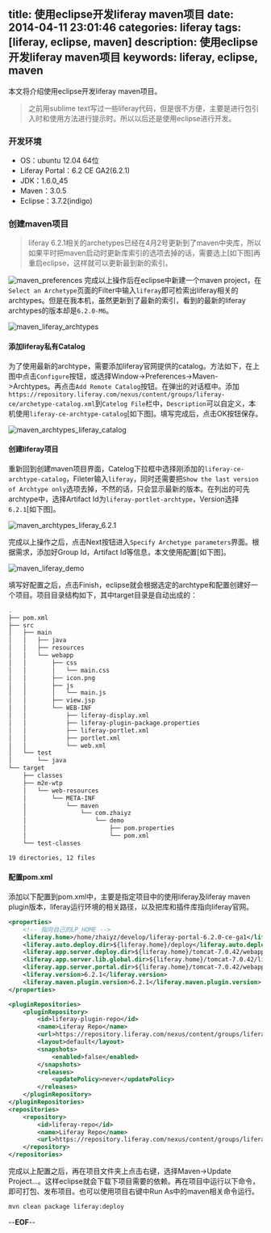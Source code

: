 title: 使用eclipse开发liferay maven项目
date: 2014-04-11 23:01:46
categories: liferay
tags: [liferay, eclipse, maven]
description: 使用eclipse开发liferay maven项目
keywords: liferay, eclipse, maven
---
本文将介绍使用eclipse开发liferay maven项目。

> 之前用sublime text写过一些liferay代码，但是很不方便，主要是进行包引入时和使用方法进行提示时。所以以后还是使用eclipse进行开发。

### 开发环境
* OS：ubuntu 12.04 64位
* Liferay Portal：6.2 CE GA2(6.2.1)
* JDK：1.6.0_45
* Maven：3.0.5
* Eclipse：3.7.2(indigo)

### 创建maven项目
> liferay 6.2.1相关的archetypes已经在4月2号更新到了maven中央库，所以如果平时把maven启动时更新库索引的选项去掉的话，需要选上[如下图]再重启eclipse，这样就可以更新最到新的索引。

<!-- more -->
![maven_preferences](http://zhaiyz.qiniudn.com/images/blog/20140411/maven_preferences.png)
完成以上操作后在eclipse中新建一个maven project，在`Select an Archetype`页面的Filter中输入`liferay`即可检索出liferay相关的archtypes。但是在我本机，虽然更新到了最新的索引，看到的最新的liferay archtypes的版本却是`6.2.0-M6`。

![maven_liferay_archtypes](http://zhaiyz.qiniudn.com/images/blog/20140411/maven_liferay_archtypes.png)

#### 添加liferay私有Catalog
为了使用最新的archtype，需要添加liferay官网提供的catalog。方法如下，在上图中点击`Configure`按钮，或选择Window->Preferences->Maven->Archtypes。再点击`Add Remote Catalog`按钮。在弹出的对话框中。添加`https://repository.liferay.com/nexus/content/groups/liferay-ce/archetype-catalog.xml`到`Catelog File`栏中，`Description`可以自定义，本机使用`liferay-ce-archtype-catalog`[如下图]。填写完成后，点击OK按钮保存。

![maven_archtypes_liferay_catalog](http://zhaiyz.qiniudn.com/images/blog/20140411/maven_archtypes_liferay_catalog.png)

#### 创建liferay项目
重新回到创建maven项目界面，Catelog下拉框中选择刚添加的`liferay-ce-archtype-catalog`，Fileter输入`liferay`，同时还需要把`Show the last version of Archtype only`选项去掉，不然的话，只会显示最新的版本。在列出的可先archtype中，选择Artifact Id为`liferay-portlet-archtype`，Version选择`6.2.1`[如下图]。

![maven_archtypes_liferay_6.2.1](http://zhaiyz.qiniudn.com/images/blog/20140411/maven_archtypes_liferay_6.2.1.png)

完成以上操作之后，点击Next按钮进入`Specify Archetype parameters`界面。根据需求，添加好Group Id，Artifact Id等信息，本文使用配置[如下图]。

![maven_liferay_demo](http://zhaiyz.qiniudn.com/images/blog/20140411/maven_liferay_demo.png)

填写好配置之后，点击Finish，eclipse就会根据选定的archtype和配置创建好一个项目。项目目录结构如下，其中target目录是自动出成的：
``` bash
.
├── pom.xml
├── src
│   ├── main
│   │   ├── java
│   │   ├── resources
│   │   └── webapp
│   │       ├── css
│   │       │   └── main.css
│   │       ├── icon.png
│   │       ├── js
│   │       │   └── main.js
│   │       ├── view.jsp
│   │       └── WEB-INF
│   │           ├── liferay-display.xml
│   │           ├── liferay-plugin-package.properties
│   │           ├── liferay-portlet.xml
│   │           ├── portlet.xml
│   │           └── web.xml
│   └── test
│       └── java
└── target
    ├── classes
    ├── m2e-wtp
    │   └── web-resources
    │       └── META-INF
    │           └── maven
    │               └── com.zhaiyz
    │                   └── demo
    │                       ├── pom.properties
    │                       └── pom.xml
    └── test-classes

19 directories, 12 files
```

#### 配置pom.xml
添加以下配置到pom.xml中，主要是指定项目中的使用liferay及liferay maven plugin版本，liferay运行环境的相关路径，以及把库和插件库指向liferay官网。
``` xml
<properties>
    <!-- 指向自己的LP_HOME -->
    <liferay.home>/home/zhaiyz/develop/liferay-portal-6.2.0-ce-ga1</liferay.home>
    <liferay.auto.deploy.dir>${liferay.home}/deploy</liferay.auto.deploy.dir>
    <liferay.app.server.deploy.dir>${liferay.home}/tomcat-7.0.42/webapps</liferay.app.server.deploy.dir>
    <liferay.app.server.lib.global.dir>${liferay.home}/tomcat-7.0.42/lib/ext</liferay.app.server.lib.global.dir>
    <liferay.app.server.portal.dir>${liferay.home}/tomcat-7.0.42/webapps/ROOT</liferay.app.server.portal.dir>
    <liferay.version>6.2.1</liferay.version>
    <liferay.maven.plugin.version>6.2.1</liferay.maven.plugin.version>
</properties>

<pluginRepositories>
    <pluginRepository>
        <id>liferay-plugin-repo</id>
        <name>Liferay Repo</name>
        <url>https://repository.liferay.com/nexus/content/groups/liferay-ce/</url>
        <layout>default</layout>
        <snapshots>
            <enabled>false</enabled>
        </snapshots>
        <releases>
            <updatePolicy>never</updatePolicy>
        </releases>
    </pluginRepository>
</pluginRepositories>
<repositories>
    <repository>
        <id>liferay-repo</id>
        <name>Liferay Repo</name>
        <url>https://repository.liferay.com/nexus/content/groups/liferay-ce/</url>
    </repository>
</repositories>
```
完成以上配置之后，再在项目文件夹上点击右键，选择Maven->Update Project...。这样eclipse就会下载下项目需要的依赖。再在项目中运行以下命令，即可打包、发布项目。也可以使用项目右键中Run As中的maven相关命令运行。
``` bash
mvn clean package liferay:deploy
```
--**EOF**--

